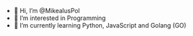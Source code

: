 - 👋 Hi, I’m @MikealusPol
- 👀 I’m interested in Programming
- 🌱 I’m currently learning Python, JavaScript and Golang (GO)

